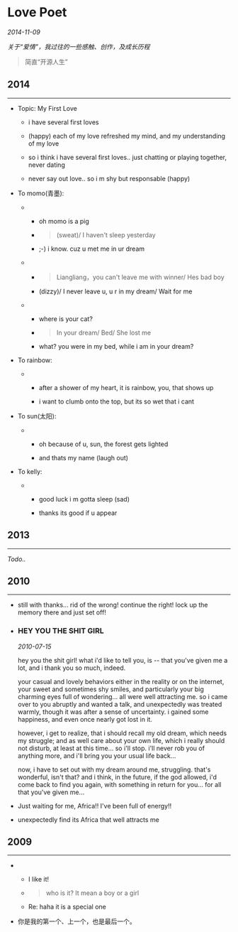 # Love Poet

*2014-11-09*

*关于“爱情”，我过往的一些感触、创作，及成长历程*

> 简直“开源人生”

## 2014
---

- Topic: My First Love

  - i have several first loves

  - (happy) each of my love refreshed my mind, and my understanding of my love

  - so i think i have several first loves.. just chatting or playing together, never dating

  - never say out love.. so i m shy but responsable (happy)

- To momo(青墨):

  - - oh momo is a pig

    - > (sweat)/ I haven't sleep yesterday

    - ;-) i know. cuz u met me in ur dream

  - - > Liangliang，you can't leave me with winner/ Hes bad boy

    - (dizzy)/ I never leave u, u r in my dream/ Wait for me

  - - where is your cat?

    - > In your dream/ Bed/ She lost me

    - what? you were in my bed, while i am in your dream?

- To rainbow:

  - - after a shower of my heart, it is rainbow, you, that shows up

    - i want to clumb onto the top, but its so wet that i cant

- To sun(太阳):
  
  - - oh because of u, sun, the forest gets lighted

    - and thats my name (laugh out)

- To kelly:

  - - good luck i m gotta sleep (sad)

    - thanks its good if u appear

## 2013
---

*Todo..*

## 2010
---

- still with thanks... rid of the wrong! continue the right! lock up the memory there and just set off!

- ### HEY YOU THE SHIT GIRL

  *2010-07-15*

  hey you the shit girl! what i'd like to tell you, is -- that you've given me a lot, and i thank you so much, indeed.

  your casual and lovely behaviors either in the reality or on the internet, your sweet and sometimes shy smiles, and particularly your big charming eyes full of wondering... all were well attracting me. so i came over to you abruptly and wanted a talk, and unexpectedly was treated warmly, though it was after a sense of uncertainty. i gained some happiness, and even once nearly got lost in it.

  however, i get to realize, that i should recall my old dream, which needs my struggle; and as well care about your own life, which i really should not disturb, at least at this time... so i'll stop. i'll never rob you of anything more, and i'll bring you your usual life back...

  now, i have to set out with my dream around me, struggling. that's wonderful, isn't that? and i think, in the future, if the god allowed, i'd come back to find you again, with something in return for you... for all that you've given me...

- Just waiting for me, Africa!! I've been full of energy!!

- unexpectedly find its Africa that well attracts me

## 2009
---

- - I like it!

  - > who is it? It mean a boy or a girl

  - Re: haha it is a special one

- 你是我的第一个、上一个，也是最后一个。
